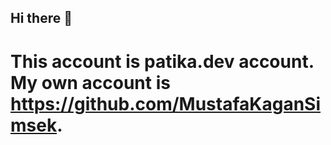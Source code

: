 ## Hi there 👋

# This account is patika.dev account. My own account is https://github.com/MustafaKaganSimsek.
